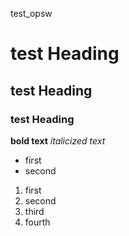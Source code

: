 test_opsw
# test Heading
## test Heading
### test Heading
**bold text**
*italicized text*
- first
- second
1. first
2. second
3. third
4. fourth

